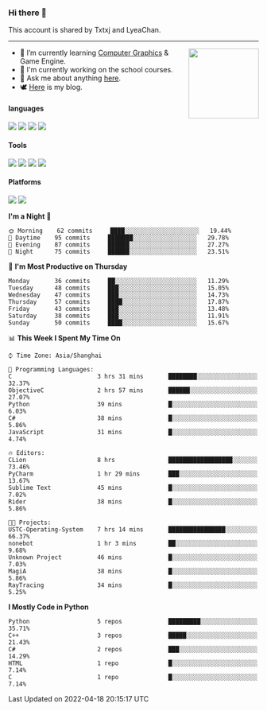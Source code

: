 ### Hi there 👋

This account is shared by Txtxj and LyeaChan.

---

<img align="right" height="141" src="https://github-readme-stats.vercel.app/api?username=txtxj&theme=tokyonight&show_icons=true&count_private=true">

- 🌱 I’m currently learning [Computer Graphics](https://github.com/txtxj/GAMES101) & Game Engine.
- 🐶 I'm currently working on the school courses.
- 💬 Ask me about anything [here](https://github.com/txtxj/txtxj/issues).
- 🕊️ [Here](https://txtxj.top) is my blog.

#### languages

![](https://img.shields.io/badge/C++-00599C?logo=cplusplus&logoColor=fff)
![](https://img.shields.io/badge/Python-3e74a2?logo=python&logoColor=fff)
![](https://img.shields.io/badge/C%23-239120?logo=csharp&logoColor=fff)
![](https://img.shields.io/badge/C-A8B9CC?logo=c&logoColor=555)


#### Tools

![](https://img.shields.io/badge/JetBrains-000000?logo=jetbrains&logoColor=fff)
![](https://img.shields.io/badge/SublimeText_3-FF9800?logo=sublimetext&logoColor=fff)
![](https://img.shields.io/badge/UE_4-0E1128?logo=unrealengine&logoColor=fff)
![](https://img.shields.io/badge/unity-FFFFFF?logo=unity&logoColor=000)

#### Platforms

![](https://img.shields.io/badge/Ubuntu_20.04-E95420?logo=ubuntu&logoColor=fff)
![](https://img.shields.io/badge/Windows_10-0078D6?logo=windows&logoColor=fff)


<!--START_SECTION:waka-->
**I'm a Night 🦉** 

```text
🌞 Morning    62 commits     ████░░░░░░░░░░░░░░░░░░░░░   19.44% 
🌆 Daytime    95 commits     ███████░░░░░░░░░░░░░░░░░░   29.78% 
🌃 Evening    87 commits     ██████░░░░░░░░░░░░░░░░░░░   27.27% 
🌙 Night      75 commits     ██████░░░░░░░░░░░░░░░░░░░   23.51%

```
📅 **I'm Most Productive on Thursday** 

```text
Monday       36 commits     ██░░░░░░░░░░░░░░░░░░░░░░░   11.29% 
Tuesday      48 commits     ███░░░░░░░░░░░░░░░░░░░░░░   15.05% 
Wednesday    47 commits     ███░░░░░░░░░░░░░░░░░░░░░░   14.73% 
Thursday     57 commits     ████░░░░░░░░░░░░░░░░░░░░░   17.87% 
Friday       43 commits     ███░░░░░░░░░░░░░░░░░░░░░░   13.48% 
Saturday     38 commits     ███░░░░░░░░░░░░░░░░░░░░░░   11.91% 
Sunday       50 commits     ████░░░░░░░░░░░░░░░░░░░░░   15.67%

```


📊 **This Week I Spent My Time On** 

```text
⌚︎ Time Zone: Asia/Shanghai

💬 Programming Languages: 
C                        3 hrs 31 mins       ████████░░░░░░░░░░░░░░░░░   32.37% 
ObjectiveC               2 hrs 57 mins       ██████░░░░░░░░░░░░░░░░░░░   27.07% 
Python                   39 mins             █░░░░░░░░░░░░░░░░░░░░░░░░   6.03% 
C#                       38 mins             █░░░░░░░░░░░░░░░░░░░░░░░░   5.86% 
JavaScript               31 mins             █░░░░░░░░░░░░░░░░░░░░░░░░   4.74%

🔥 Editors: 
CLion                    8 hrs               ██████████████████░░░░░░░   73.46% 
PyCharm                  1 hr 29 mins        ███░░░░░░░░░░░░░░░░░░░░░░   13.67% 
Sublime Text             45 mins             █░░░░░░░░░░░░░░░░░░░░░░░░   7.02% 
Rider                    38 mins             █░░░░░░░░░░░░░░░░░░░░░░░░   5.86%

🐱‍💻 Projects: 
USTC-Operating-System    7 hrs 14 mins       ████████████████░░░░░░░░░   66.37% 
nonebot                  1 hr 3 mins         ██░░░░░░░░░░░░░░░░░░░░░░░   9.68% 
Unknown Project          46 mins             █░░░░░░░░░░░░░░░░░░░░░░░░   7.03% 
MagiA                    38 mins             █░░░░░░░░░░░░░░░░░░░░░░░░   5.86% 
RayTracing               34 mins             █░░░░░░░░░░░░░░░░░░░░░░░░   5.25%

```

**I Mostly Code in Python** 

```text
Python                   5 repos             █████████░░░░░░░░░░░░░░░░   35.71% 
C++                      3 repos             █████░░░░░░░░░░░░░░░░░░░░   21.43% 
C#                       2 repos             ███░░░░░░░░░░░░░░░░░░░░░░   14.29% 
HTML                     1 repo              █░░░░░░░░░░░░░░░░░░░░░░░░   7.14% 
C                        1 repo              █░░░░░░░░░░░░░░░░░░░░░░░░   7.14%

```



 Last Updated on 2022-04-18 20:15:17 UTC
<!--END_SECTION:waka-->
